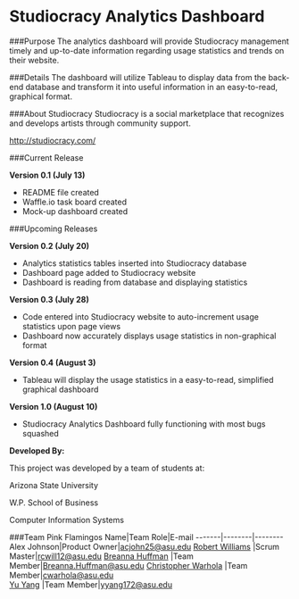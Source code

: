 Studiocracy Analytics Dashboard
===
###Purpose
The analytics dashboard will provide Studiocracy management timely and up-to-date information regarding usage statistics and trends on their website.

###Details
The dashboard will utilize Tableau to display data from the back-end database and transform it into useful information in an easy-to-read, graphical format.

###About Studiocracy
Studiocracy is a social marketplace that recognizes and develops artists through community support.

http://studiocracy.com/

###Current Release

**Version 0.1 (July 13)**

  * README file created
  * Waffle.io task board created
  * Mock-up dashboard created

###Upcoming Releases

**Version 0.2 (July 20)**

  * Analytics statistics tables inserted into Studiocracy database
  * Dashboard page added to Studiocracy website
  * Dashboard is reading from database and displaying statistics

**Version 0.3 (July 28)**

  * Code entered into Studiocracy website to auto-increment usage statistics upon page views
  * Dashboard now accurately displays usage statistics in non-graphical format

**Version 0.4 (August 3)**

  * Tableau will display the usage statistics in a easy-to-read, simplified graphical dashboard

**Version 1.0 (August 10)**

  * Studiocracy Analytics Dashboard fully functioning with most bugs squashed
 


**Developed By:**

This project was developed by a team of students at:

Arizona State University

W.P. School of Business

Computer Information Systems

###Team Pink Flamingos
Name|Team Role|E-mail
-------|--------|--------
Alex Johnson|Product Owner|acjohn25@asu.edu
[Robert Williams](https://www.linkedin.com/pub/robert-cody-duke-williams/91/240/38b) |Scrum Master|rcwill12@asu.edu
[Breanna Huffman](https://www.linkedin.com/in/breannapkhuffman) |Team Member|Breanna.Huffman@asu.edu
[Christopher Warhola](https://www.linkedin.com/in/chriswarhola) |Team Member|cwarhola@asu.edu    	                        
[Yu Yang](https://www.linkedin.com/pub/yu-yang/97/902/6b) |Team Member|yyang172@asu.edu
 
